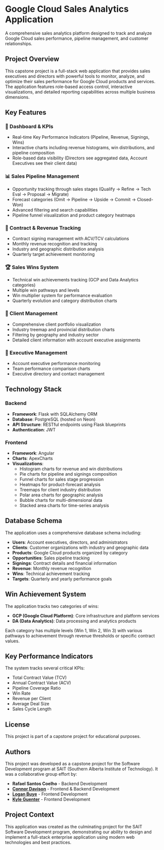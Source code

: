 # Google Cloud Sales Analytics Application

A comprehensive sales analytics platform designed to track and analyze Google Cloud sales performance, pipeline management, and customer relationships.

## Project Overview

This capstone project is a full-stack web application that provides sales executives and directors with powerful tools to monitor, analyze, and optimize their sales performance for Google Cloud products and services. The application features role-based access control, interactive visualizations, and detailed reporting capabilities across multiple business dimensions.

## Key Features

### 🎯 Dashboard & KPIs
- Real-time Key Performance Indicators (Pipeline, Revenue, Signings, Wins)
- Interactive charts including revenue histograms, win distributions, and pipeline composition
- Role-based data visibility (Directors see aggregated data, Account Executives see their client data)

### 📊 Sales Pipeline Management
- Opportunity tracking through sales stages (Qualify → Refine → Tech Eval → Proposal → Migrate)
- Forecast categories (Omit → Pipeline → Upside → Commit → Closed-Won)
- Advanced filtering and search capabilities
- Pipeline funnel visualization and product category heatmaps

### 💼 Contract & Revenue Tracking
- Contract signing management with ACV/TCV calculations
- Monthly revenue recognition and tracking
- Industry and geographic distribution analysis
- Quarterly target achievement monitoring

### 🏆 Sales Wins System
- Technical win achievements tracking (GCP and Data Analytics categories)
- Multiple win pathways and levels
- Win multiplier system for performance evaluation
- Quarterly evolution and category distribution charts

### 👥 Client Management
- Comprehensive client portfolio visualization
- Industry treemap and provincial distribution charts
- Filtering by geography and industry sector
- Detailed client information with account executive assignments

### 👔 Executive Management
- Account executive performance monitoring
- Team performance comparison charts
- Executive directory and contact management

## Technology Stack

### Backend
- **Framework**: Flask with SQLAlchemy ORM
- **Database**: PostgreSQL (hosted on Neon)
- **API Structure**: RESTful endpoints using Flask blueprints
- **Authentication**: JWT

### Frontend
- **Framework**: Angular
- **Charts**: ApexCharts
- **Visualizations**: 
  - Histogram charts for revenue and win distributions
  - Pie charts for pipeline and signings composition
  - Funnel charts for sales stage progression
  - Heatmaps for product-forecast analysis
  - Treemaps for client industry distribution
  - Polar area charts for geographic analysis
  - Bubble charts for multi-dimensional data
  - Stacked area charts for time-series analysis

## Database Schema

The application uses a comprehensive database schema including:

- **Users**: Account executives, directors, and administrators
- **Clients**: Customer organizations with industry and geographic data
- **Products**: Google Cloud products organized by category
- **Opportunities**: Sales pipeline tracking
- **Signings**: Contract details and financial information
- **Revenue**: Monthly revenue recognition
- **Wins**: Technical achievement tracking
- **Targets**: Quarterly and yearly performance goals



## Win Achievement System

The application tracks two categories of wins:
- **GCP (Google Cloud Platform)**: Core infrastructure and platform services
- **DA (Data Analytics)**: Data processing and analytics products

Each category has multiple levels (Win 1, Win 2, Win 3) with various pathways to achievement through revenue thresholds or specific contract values.

## Key Performance Indicators

The system tracks several critical KPIs:
- Total Contract Value (TCV)
- Annual Contract Value (ACV)
- Pipeline Coverage Ratio
- Win Rate
- Revenue per Client
- Average Deal Size
- Sales Cycle Length

## License

This project is part of a capstone project for educational purposes.

## Authors

This project was developed as a capstone project for the Software Development program at SAIT (Southern Alberta Institute of Technology). It was a collaborative group effort by:

- **Rafael Santos Coelho** - Backend Development
- **[Connor Davison](https://github.com/ConDavison1/)** - Frontend & Backend Development
- **[Logan Buye](https://github.com/loganbuye)** - Frontend Development
- **[Kyle Guenter](https://github.com/KJG19)** - Frontend Development

## Project Context

This application was created as the culminating project for the SAIT Software Development program, demonstrating our ability to design and implement a full-stack enterprise application using modern web technologies and best practices.
